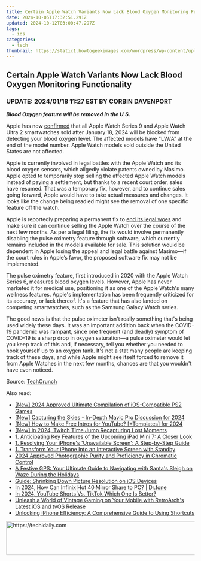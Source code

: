 ```yaml
---
title: Certain Apple Watch Variants Now Lack Blood Oxygen Monitoring Functionality
date: 2024-10-05T17:32:51.291Z
updated: 2024-10-12T03:00:47.297Z
tags:
  - ios
categories:
  - tech
thumbnail: https://static1.howtogeekimages.com/wordpress/wp-content/uploads/wm/2023/10/apple-watch-ultra-2-with-amount-of-exercise-per-week-on-screen-2.JPG
---
```


## Certain Apple Watch Variants Now Lack Blood Oxygen Monitoring Functionality

###  UPDATE: 2024/01/18 11:27 EST BY CORBIN DAVENPORT

**_Blood Oxygen feature will be removed in the U.S._** 

 Apple has now [confirmed](https://www.macrumors.com/2024/01/18/apple-website-apple-watch-blood-oxygen-removal/) that all Apple Watch Series 9 and Apple Watch Ultra 2 smartwatches sold after January 18, 2024 will be blocked from detecting your blood oxygen level. The affected models have "LW/A" at the end of the model number. Apple Watch models sold outside the United States are not affected.

 Apple is currently involved in legal battles with the Apple Watch and its blood oxygen sensors, which allgedly violate patents owned by Masimo. Apple opted to temporarily stop selling the affected Apple Watch models instead of paying a settlement, but thanks to a recent court order, sales have resumed. That was a temporary fix, however, and to continue sales going forward, Apple would have to take actual measures and changes. It looks like the change being readied might see the removal of one specific feature off the watch.

 Apple is reportedly preparing a permanent fix to [end its legal woes](https://facebook-videos.techidaily.com/updated-how-to-utilize-facebooks-auto-video-functionality-for-2024/) and make sure it can continue selling the Apple Watch over the course of the next few months. As per a legal filing, the fix would involve permanently disabling the pulse oximetry feature through software, which currently remains included in the models available for sale. This solution would be dependent in Apple losing the appeal and legal battle against Masimo—if the court rules in Apple’s favor, the proposed software fix may not be implemented.

 The pulse oximetry feature, first introduced in 2020 with the Apple Watch Series 6, measures blood oxygen levels. However, Apple has never marketed it for medical use, positioning it as one of the Apple Watch's many wellness features. Apple's implementation has been frequently criticized for its accuracy, or lack thereof. It's a feature that has also landed on competing smartwatches, such as the Samsung Galaxy Watch series.

 The good news is that the pulse oximeter isn't really something that's being used widely these days. It was an important addition back when the COVID-19 pandemic was rampant, since one frequent (and deadly) symptom of COVID-19 is a sharp drop in oxygen saturation—a pulse oximeter would let you keep track of this and, if necessary, tell you whether you needed to hook yourself up to an oxygen tank. It's not a stat many people are keeping track of these days, and while Apple might see itself forced to remove it from Apple Watches in the next few months, chances are that you wouldn't have even noticed.

 Source: [TechCrunch](https://techcrunch.com/2024/01/15/apples-fix-for-the-apple-watch-series-9-and-ultra-2-sales-ban-is-disabling-a-useless-feature/?guccounter=1&guce%5Freferrer=aHR0cHM6Ly9hcHAuYXNhbmEuY29tLw&guce%5Freferrer%5Fsig=AQAAANi06qDCBED6GNbmhC6JtZakGqXm5kVyKOjH3W8IOAOmZFminQJ7YHs5bQx7E%5Fi8-TStui78S8rruAwrWMg18nAwb1WOaSil-7yNTMIng-UVvkPd-fK2C8vV511YmfnJiT-GZgyAO1AUzJnlKuWT5chS1QBP6E8oVhNMO6VTiNfN)

<ins class="adsbygoogle"
     style="display:block"
     data-ad-format="autorelaxed"
     data-ad-client="ca-pub-7571918770474297"
     data-ad-slot="1223367746"></ins>

<ins class="adsbygoogle"
     style="display:block"
     data-ad-client="ca-pub-7571918770474297"
     data-ad-slot="8358498916"
     data-ad-format="auto"
     data-full-width-responsive="true"></ins>

<span class="atpl-alsoreadstyle">Also read:</span>
<div><ul>
<li><a href="https://screen-mirroring-recording.techidaily.com/new-2024-approved-ultimate-compilation-of-ios-compatible-ps2-games/"><u>[New] 2024 Approved Ultimate Compilation of iOS-Compatible PS2 Games</u></a></li>
<li><a href="https://article-tips.techidaily.com/new-capturing-the-skies-in-depth-mavic-pro-discussion-for-2024/"><u>[New] Capturing the Skies - In-Depth Mavic Pro Discussion for 2024</u></a></li>
<li><a href="https://youtube-zero.techidaily.com/ow-to-make-free-intros-for-youtube-plustemplates-for-2024/"><u>[New] How to Make Free Intros for YouTube? [+Templates] for 2024</u></a></li>
<li><a href="https://fox-direct.techidaily.com/new-in-2024-twitch-time-jump-recapturing-lost-moments/"><u>[New] In 2024, Twitch Time Jump Recapturing Lost Moments</u></a></li>
<li><a href="https://os-tips.techidaily.com/1-anticipating-key-features-of-the-upcoming-ipad-mini-7-a-closer-look/"><u>1. Anticipating Key Features of the Upcoming iPad Mini 7: A Closer Look</u></a></li>
<li><a href="https://os-tips.techidaily.com/1-resolving-your-iphones-unavailable-screen-a-step-by-step-guide/"><u>1. Resolving Your iPhone's 'Unavailable Screen': A Step-by-Step Guide</u></a></li>
<li><a href="https://os-tips.techidaily.com/1-transform-your-iphone-into-an-interactive-screen-with-standby/"><u>1. Transform Your iPhone Into an Interactive Screen with Standby</u></a></li>
<li><a href="https://extra-approaches.techidaily.com/2024-approved-photographic-purity-and-proficiency-in-chromatic-control/"><u>2024 Approved Photographic Purity and Proficiency in Chromatic Control</u></a></li>
<li><a href="https://os-tips.techidaily.com/a-festive-gps-your-ultimate-guide-to-navigating-with-santas-sleigh-on-waze-during-the-holidays/"><u>A Festive GPS: Your Ultimate Guide to Navigating with Santa's Sleigh on Waze During the Holidays</u></a></li>
<li><a href="https://some-guidance.techidaily.com/guide-shrinking-down-picture-resolution-on-ios-devices/"><u>Guide: Shrinking Down Picture Resolution on iOS Devices</u></a></li>
<li><a href="https://screen-mirror.techidaily.com/in-2024-how-can-infinix-hot-40imirror-share-to-pc-drfone-by-drfone-android/"><u>In 2024, How Can Infinix Hot 40iMirror Share to PC? | Dr.fone</u></a></li>
<li><a href="https://youtube-sure.techidaily.com/24-youtube-shorts-vs-tiktok-which-one-is-better/"><u>In 2024, YouTube Shorts Vs. TikTok Which One Is Better?</u></a></li>
<li><a href="https://os-tips.techidaily.com/unleash-a-world-of-vintage-gaming-on-your-mobile-with-retroarchs-latest-ios-and-tvos-release/"><u>Unleash a World of Vintage Gaming on Your Mobile with RetroArch's Latest iOS and tvOS Release</u></a></li>
<li><a href="https://os-tips.techidaily.com/unlocking-iphone-efficiency-a-comprehensive-guide-to-using-shortcuts/"><u>Unlocking iPhone Efficiency: A Comprehensive Guide to Using Shortcuts</u></a></li>
</ul></div>

<!-- affiliate ads begin -->
<a href="https://aligracehair.sjv.io/c/5597632/2012434/19272" target="_top" id="2012434">
  <img src="//a.impactradius-go.com/display-ad/19272-2012434" border="0" alt="https://techidaily.com" width="728" height="90"/>
</a>
<img height="0" width="0" src="https://aligracehair.sjv.io/i/5597632/2012434/19272" style="position:absolute;visibility:hidden;" border="0" />
<!-- affiliate ads end -->

